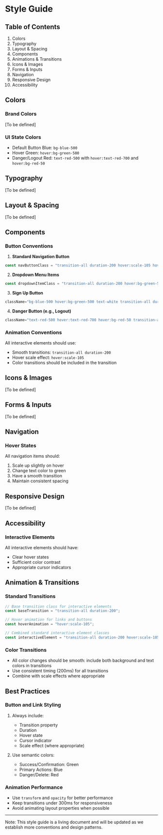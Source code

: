 # Style Guide

## Table of Contents
1. Colors
2. Typography
3. Layout & Spacing
4. Components
5. Animations & Transitions
6. Icons & Images
7. Forms & Inputs
8. Navigation
9. Responsive Design
10. Accessibility

## Colors

### Brand Colors
[To be defined]

### UI State Colors
- Default Button Blue: `bg-blue-500`
- Hover Green: `hover:bg-green-500`
- Danger/Logout Red: `text-red-500` with `hover:text-red-700` and `hover:bg-red-50`

## Typography
[To be defined]

## Layout & Spacing
[To be defined]

## Components

### Button Conventions
1. **Standard Navigation Button**
```typescript
const navButtonClass = "transition-all duration-200 hover:scale-105 hover:text-green-500 font-medium";
```

2. **Dropdown Menu Items**
```typescript
const dropdownItemClass = "transition-all duration-200 hover:bg-green-50 hover:text-green-500 cursor-pointer";
```

3. **Sign Up Button**
```typescript
className="bg-blue-500 hover:bg-green-500 text-white transition-all duration-200 hover:scale-105"
```

4. **Danger Button (e.g., Logout)**
```typescript
className="text-red-500 hover:text-red-700 hover:bg-red-50 transition-all duration-200 cursor-pointer"
```

### Animation Conventions
All interactive elements should use:
- Smooth transitions: `transition-all duration-200`
- Hover scale effect: `hover:scale-105`
- Color transitions should be included in the transition

## Icons & Images
[To be defined]

## Forms & Inputs
[To be defined]

## Navigation

### Hover States
All navigation items should:
1. Scale up slightly on hover
2. Change text color to green
3. Have a smooth transition
4. Maintain consistent spacing

## Responsive Design
[To be defined]

## Accessibility

### Interactive Elements
All interactive elements should have:
- Clear hover states
- Sufficient color contrast
- Appropriate cursor indicators

## Animation & Transitions

### Standard Transitions
```typescript
// Base transition class for interactive elements
const baseTransition = "transition-all duration-200";

// Hover animation for links and buttons
const hoverAnimation = "hover:scale-105";

// Combined standard interactive element classes
const interactiveElement = "transition-all duration-200 hover:scale-105 cursor-pointer";
```

### Color Transitions
- All color changes should be smooth: include both background and text colors in transitions
- Use consistent timing (200ms) for all transitions
- Combine with scale effects where appropriate

## Best Practices

### Button and Link Styling
1. Always include:
   - Transition property
   - Duration
   - Hover state
   - Cursor indicator
   - Scale effect (where appropriate)

2. Use semantic colors:
   - Success/Confirmation: Green
   - Primary Actions: Blue
   - Danger/Delete: Red

### Animation Performance
- Use `transform` and `opacity` for better performance
- Keep transitions under 300ms for responsiveness
- Avoid animating layout properties when possible

---

Note: This style guide is a living document and will be updated as we establish more conventions and design patterns. 